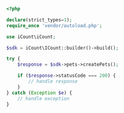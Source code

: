 <!-- Start SDK Example Usage -->


```php
<?php

declare(strict_types=1);
require_once 'vendor/autoload.php';

use iCount\iCount;

$sdk = iCount\ICount::builder()->build();

try {
    $response = $sdk->pets->createPets();

    if ($response->statusCode === 200) {
        // handle response
    }
} catch (Exception $e) {
    // handle exception
}

```
<!-- End SDK Example Usage -->